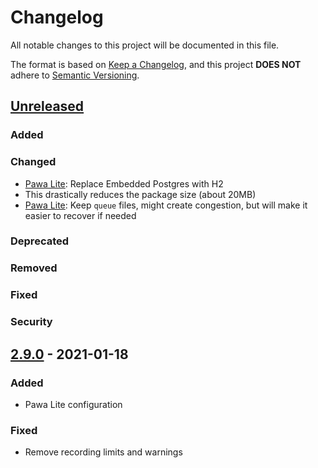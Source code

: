 # Changelog
All notable changes to this project will be documented in this file.

The format is based on [Keep a Changelog](https://keepachangelog.com/en/1.0.0/),
and this project **DOES NOT** adhere to [Semantic Versioning](https://semver.org/spec/v2.0.0.html).

## [Unreleased]

### Added
### Changed
- [Pawa Lite]: Replace Embedded Postgres with H2
 - This drastically reduces the package size (about 20MB)
- [Pawa Lite]: Keep `queue` files, might create congestion, but will make it easier to recover if needed
### Deprecated
### Removed
### Fixed
### Security


## [2.9.0] - 2021-01-18
### Added
- Pawa Lite configuration
### Fixed
- Remove recording limits and warnings

[Pawa Lite]: https://lite.pawa.im
[Unreleased]: https://gitlab.com/pawabot/pawa/-/compare/98653c...master
[2.9.0]: https://gitlab.com/pawabot/pawa/-/compare/5c097e...98653c
